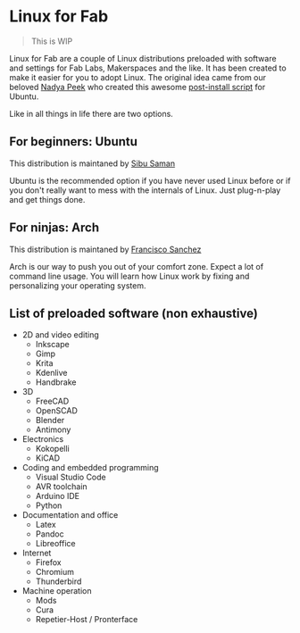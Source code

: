 # Linux for Fab

> This is WIP

Linux for Fab are a couple of Linux distributions preloaded with software and settings for Fab Labs, Makerspaces and the like. It has been created to make it easier for you to adopt Linux. The original idea came from our beloved [Nadya Peek](http://infosyncratic.nl/) who created this awesome [post-install script](https://gist.github.com/pral2a/7804545fc55b14ad0bef) for Ubuntu.

Like in all things in life there are two options.

## For beginners: Ubuntu

This distribution is maintaned by [Sibu Saman](https://github.com/sibusaman)

Ubuntu is the recommended option if you have never used Linux before or if you don't really want to mess with the internals of Linux. Just plug-n-play and get things done.

## For ninjas: Arch

This distribution is maintaned by [Francisco Sanchez](https://github.com/TheBeachLab)

Arch is our way to push you out of your comfort zone. Expect a lot of command line usage. You will learn how Linux work by fixing and personalizing your operating system.

## List of preloaded software (non exhaustive)

- 2D and video editing
  - Inkscape
  - Gimp
  - Krita
  - Kdenlive
  - Handbrake
- 3D
  - FreeCAD
  - OpenSCAD
  - Blender
  - Antimony
- Electronics
  - Kokopelli
  - KiCAD
- Coding and embedded programming
  - Visual Studio Code
  - AVR toolchain
  - Arduino IDE
  - Python
- Documentation and office
  - Latex
  - Pandoc
  - Libreoffice
- Internet
  - Firefox
  - Chromium
  - Thunderbird
- Machine operation
  - Mods
  - Cura
  - Repetier-Host / Pronterface
